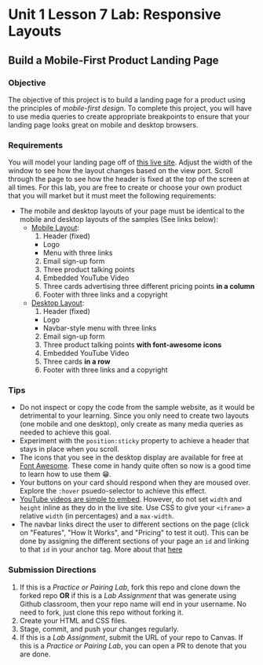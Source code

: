 # Unit 1 Lesson 7 Lab: Responsive Layouts
## Build a Mobile-First Product Landing Page

### Objective
The objective of this project is to build a landing page for a product using the principles of _mobile-first design_. To complete this project, you will have to use media queries to create appropriate breakpoints to ensure that your landing page looks great on mobile and desktop browsers.

### Requirements
You will model your landing page off of [this live site](https://codepen.io/freeCodeCamp/full/RKRbwL). Adjust the width of the window to see how the layout changes based on the view port. Scroll through the page to see how the header is fixed at the top of the screen at all times. For this lab, you are free to create or choose your own product that you will market but it must meet the following requirements:

* The mobile and desktop layouts of your page must be identical to the mobile and desktop layouts of the samples (See links below):
  * [Mobile Layout](./image(0).png):
    1. Header (fixed)
      * Logo
      * Menu with three links
    2. Email sign-up form
    3. Three product talking points
    4. Embedded YouTube Video
    5. Three cards advertising three different pricing points **in a column**
    6. Footer with three links and a copyright
  * [Desktop Layout](./image(1).png):
    1. Header (fixed)
      * Logo
      * Navbar-style menu with three links
    2. Email sign-up form
    3. Three product talking points **with font-awesome icons**
    4. Embedded YouTube Video
    5. Three cards **in a row**
    6. Footer with three links and a copyright

### Tips
* Do not inspect or copy the code from the sample website, as it would be detrimental to your learning. Since you only need to create two layouts (one mobile and one desktop), only create as many media queries as needed to achieve this goal. 
* Experiment with the `position:sticky` property to achieve a header that stays in place when you scroll.
* The icons that you see in the desktop display are available for free at [Font Awesome](https://fontawesome.com/icons). These come in handy quite often so now is a good time to learn how to use them 😁.
* Your buttons on your card should respond when they are moused over. Explore the `:hover` psuedo-selector to achieve this effect.
* [YouTube videos are simple to embed](https://www.w3schools.com/html/html_youtube.asp). However, do not set `width` and `height` inline as they do in the live site. Use CSS to give your `<iframe>` a relative `width` (in percentages) and a `max-width`.
* The navbar links direct the user to different sections on the page (click on "Features", "How It Works", and "Pricing" to test it out). This can be done by assigning the different sections of your page an `id` and linking to that `id` in your anchor tag. More about that [here](https://learn.freecodecamp.org/responsive-web-design/basic-html-and-html5/link-to-internal-sections-of-a-page-with-anchor-elements/)

### Submission Directions
  1. If this is a *Practice or Pairing Lab*, fork this repo and clone down the forked repo **OR** if this is a *Lab Assignment* that was generate using Github classroom, then your repo name will end in your username. No need to fork, just clone this repo without forking it.
  2. Create your HTML and CSS files.
  3. Stage, commit, and push your changes regularly.
  4. If this is a *Lab Assignment*, submit the URL of your repo to Canvas. If this is a *Practice or Pairing Lab*, you can open a PR to denote that you are done.

